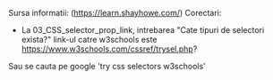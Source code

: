 Sursa informatii: (https://learn.shayhowe.com/)
Corectari:

- La 03_CSS_selector_prop_link, intrebarea "Cate tipuri de selectori exista?" link-ul catre w3schools este 
https://www.w3schools.com/cssref/trysel.php?

Sau se cauta pe google 'try css selectors w3schools'
